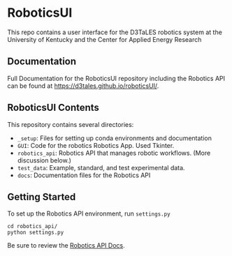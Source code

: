 # RoboticsUI
This repo contains a user interface for the D3TaLES robotics system at the University of Kentucky
and the Center for Applied Energy Research

## Documentation

Full Documentation for the RoboticsUI repository including the 
Robotics API can be found at https://d3tales.github.io/roboticsUI/.  

## RoboticsUI Contents

This repository contains several directories:

* `_setup`: Files for setting up conda environments and documentation
* `GUI`: Code for the robotics Robotics App. Used Tkinter.
* `robotics_api`: Robotics API that manages robotic workflows. (More discussion below.)
* `test_data`: Example, standard, and test experimental data.
* `docs`: Documentation files for the Robotics API

## Getting Started

To set up the Robotics API environment, run `settings.py`
```commandline
cd robotics_api/
python settings.py
```
Be sure to review the [Robotics API Docs](https://d3tales.github.io/roboticsUI/).